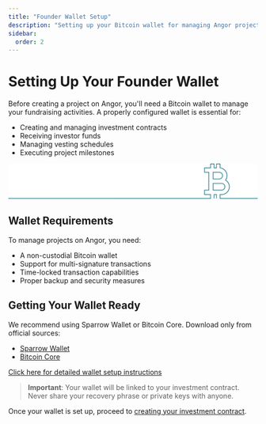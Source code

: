 ```yaml
---
title: "Founder Wallet Setup"
description: "Setting up your Bitcoin wallet for managing Angor projects"
sidebar:
  order: 2
---
```


# Setting Up Your Founder Wallet

Before creating a project on Angor, you'll need a Bitcoin wallet to manage your fundraising activities. A properly configured wallet is essential for:

- Creating and managing investment contracts
- Receiving investor funds
- Managing vesting schedules
- Executing project milestones

![bitcoin](/bitcoin-line.svg)

## Wallet Requirements

To manage projects on Angor, you need:
- A non-custodial Bitcoin wallet
- Support for multi-signature transactions
- Time-locked transaction capabilities
- Proper backup and security measures

## Getting Your Wallet Ready

We recommend using Sparrow Wallet or Bitcoin Core. Download only from official sources:
- [Sparrow Wallet](https://sparrowwallet.com)
- [Bitcoin Core](https://bitcoin.org)

[Click here for detailed wallet setup instructions](/general/creating-wallet/)

> **Important**: Your wallet will be linked to your investment contract. Never share your recovery phrase or private keys with anyone.

Once your wallet is set up, proceed to [creating your investment contract](/founder/creating-contract/).
